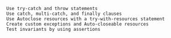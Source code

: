 
    Use try-catch and throw statements
    Use catch, multi-catch, and finally clauses
    Use Autoclose resources with a try-with-resources statement
    Create custom exceptions and Auto-closeable resources
    Test invariants by using assertions
